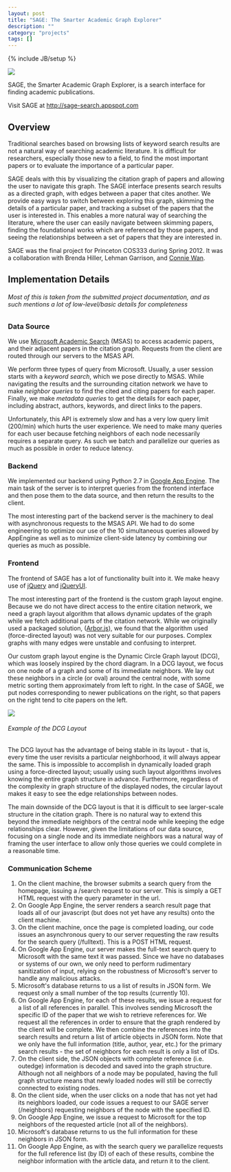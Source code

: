 ```yaml
---
layout: post
title: "SAGE: The Smarter Academic Graph Explorer"
description: ""
category: "projects"
tags: []
---
```

{% include JB/setup %}

[<img src="http://sage-search.appspot.com/static/SAGE.png" />](http://sage-search.appspot.com)

SAGE, the Smarter Academic Graph Explorer, is a search interface for finding
academic publications.

Visit SAGE at <http://sage-search.appspot.com>

## Overview ## 
Traditional searches based on browsing lists of keyword search results are not
a natural way of searching academic literature. It is difficult for researchers,
especially those new to a field, to find the most important papers or to 
evaluate the importance of a particular paper.

SAGE deals with this by visualizing the citation graph of papers and allowing
the user to navigate this graph. The SAGE interface presents search results
as a directed graph, with edges between a paper that cites another. We provide
easy ways to switch between exploring this graph, skimming the details of
a particular paper, and tracking a subset of the papers that the user is
interested in. This enables a more natural way of searching
the literature, where the user can easily navigate between skimming papers,
finding the foundational works which are referenced by those papers, and
seeing the relationships between a set of papers that they are interested in.

SAGE was the final project for Princeton COS333 during Spring 2012. It was a
collaboration with Brenda Hiller, Lehman Garrison, and [Connie Wan](http://con.ilogues.com).

## Implementation Details ##

###### Most of this is taken from the submitted project documentation, and as such mentions a lot of low-level/basic details for completeness ######

### Data Source ###
We use [Microsoft Academic Search](http://academic.research.microsoft.com/) (MSAS)
to access academic papers, and their adjacent papers in the citation graph.
Requests from the client are routed through our servers to the MSAS API.

We perform three types of query from Microsoft. Usually, a user session starts
with a *keyword search*, which we pose directly to MSAS. While navigating the
results and the surrounding citation network we have to make *neighbor queries*
to find the cited and citing papers for each paper. Finally, we make *metadata queries* to get the details for each paper, including abstract, authors, keywords, and direct links to the papers.

Unfortunately, this API is extremely slow and has a very low query limit
(200/min) which hurts the user experience. We need to make many queries for
each user because fetching neighbors of each node necessarily requires a
separate query. As such we batch and parallelize our queries as much as possible
in order to reduce latency.

### Backend ###
We implemented our backend using Python 2.7 in [Google App Engine](https://cloud.google.com/appengine/docs). The main task of the server is to interpret
queries from the frontend interface and then pose them to the data source, and
then return the results to the client.

The most interesting part of the backend server is the machinery to deal with
asynchronous requests to the MSAS API. We had to do some engineering to optimize
our use of the 10 simultaneous queries allowed by AppEngine as well as to
minimize client-side latency by combining our queries as much as possible.

### Frontend ###
The frontend of SAGE has a lot of functionality built into it. We make
heavy use of [jQuery](https://jquery.com/) and [jQueryUI](https://jqueryui.com/).

The most interesting part of the frontend is the custom graph layout engine.
Because we do not have direct access to the entire citation network, we need
a graph layout algorithm that allows dynamic updates of the graph while we
fetch additional parts of the citation network.
While we originally used a packaged solution, ([Arbor.js](http://arborjs.org/)),
we found that the algorithm used (force-directed layout) was not very
suitable for our purposes. Complex graphs with many edges were unstable and
confusing to interpret.

Our custom graph layout engine is the Dynamic Circle Graph layout (DCG), which
was loosely inspired by the chord diagram. In a
DCG layout, we focus on one node of a graph and some of its immediate neighbors.
We lay out these neighbors in a circle (or oval) around the central node,
with some metric sorting them approximately from left to right. In the case
of SAGE, we put nodes corresponding to newer publications on the right, so that
papers on the right tend to cite papers on the left.

<img src="{{ BASE_PATH }}/images/projects/sage/dcg.png" />

###### Example of the DCG Layout ######

The DCG layout has the advantage of being stable in its layout - that is, every
time the user revisits a particular neighborhood, it will always appear the
same. This is impossible to accomplish in dynamically loaded graph using a
force-directed layout; usually using such layout algorithms involves knowing
the entire graph structure in advance. Furthermore, regardless of the complexity
in graph structure of the displayed nodes, the circular layout makes it easy
to see the edge relationships between nodes.

The main downside of the DCG layout is that it is difficult to see larger-scale
structure in the citation graph. There is no natural way to extend this beyond
the immediate neighbors of the central node while keeping the edge relationships
clear. However, given the limitations of our data source, focusing on a single
node and its immediate neighbors was a natural way of framing the user
interface to allow only those queries we could complete in a reasonable time.

### Communication Scheme ###
<ol>
<li>On the client machine, the browser submits a search query from the homepage, issuing a /search request to our server. This is simply a GET HTML request with the query parameter in the url.</li>
<li>On Google App Engine, the server renders a search result page that loads all of our javascript (but does not yet have any results) onto the client machine.</li>
<li>On the client machine, once the page is completed loading, our code issues an asynchronous query to our server requesting the raw results for the search query (/fulltext). This is a POST HTML request.</li>
<li>On Google App Engine, our server makes the full-text search query to Microsoft with the same text it was passed. Since we have no databases or systems of our own, we only need to perform rudimentary sanitization of input, relying on the robustness of Microsoft's server to handle any malicious attacks.</li>
<li>Microsoft's database returns to us a list of results in JSON form. We request only a small number of the top results (currently 10).</li>
<li>On Google App Engine, for each of these results, we issue a request for a list of all references in parallel. This involves sending Microsoft the specific ID of the paper that we wish to retrieve references for. We request all the references in order to ensure that the graph rendered by the client will be complete. We then combine the references into the search results and return a list of article objects in JSON form. Note that we only have the full information (title, author, year, etc.) for the primary search results - the set of neighbors for each result is only a list of IDs.</li>
<li>On the client side, the JSON objects with complete reference (i.e. outedge) information is decoded and saved into the graph structure. Although not all neighbors of a node may be populated, having the full graph structure means that newly loaded nodes will still be correctly connected to existing nodes.</li>
<li>On the client side, when the user clicks on a node that has not yet had its neighbors loaded, our code issues a request to our SAGE server (/neighbors) requesting neighbors of the node with the specified ID.</li>
<li>On Google App Engine, we issue a request to Microsoft for the top neighbors of the requested article (not all of the neighbors).</li>
<li>Microsoft's database returns to us the full information for these neighbors in JSON form.</li>
<li>On Google App Engine, as with the search query we parallelize requests for the full reference list (by ID) of each of these results, combine the neighbor information with the article data, and return it to the client.</li>
</ol>

